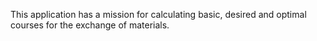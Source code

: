 This application has a mission for calculating basic, desired and optimal courses for the exchange of materials.